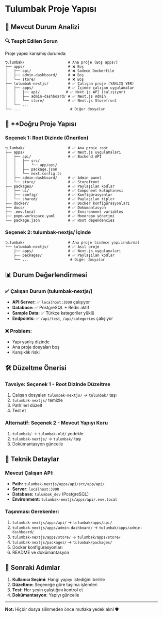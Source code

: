 # Tulumbak Proje Yapısı

## 📁 Mevcut Durum Analizi

### 🔍 **Tespit Edilen Sorun**
Proje yapısı karışmış durumda:

```
tulumbak/                    # Ana proje (Boş apps/)
├── apps/                    # ❌ Boş
│   ├── api/                 # ❌ Sadece Dockerfile
│   ├── admin-dashboard/     # ❌ Boş
│   └── store/               # ❌ Boş
├── tulumbak-nextjs/         # ✅ Çalışan proje (YANLIŞ YER)
│   ├── apps/                # ✅ İçinde çalışan uygulamalar
│   │   ├── api/            # ✅ Next.js API (çalışıyor)
│   │   ├── admin-dashboard/ # ✅ Next.js Admin
│   │   └── store/           # ✅ Next.js Storefront
│   └── ...
└── ...                       # Diğer dosyalar
```

## 🎯 **Doğru Proje Yapısı

### **Seçenek 1: Root Dizinde (Önerilen)**
```
tulumbak/                    # ✅ Ana proje root
├── apps/                    # ✅ Next.js uygulamaları
│   ├── api/                 # ✅ Backend API
│   │   ├── src/
│   │   │   └── app/api/
│   │   ├── package.json
│   │   └── next.config.ts
│   ├── admin-dashboard/     # ✅ Admin panel
│   └── store/               # ✅ Storefront
├── packages/                # ✅ Paylaşılan kodlar
│   ├── ui/                  # ✅ Component kütüphanesi
│   ├── config/              # ✅ Konfigürasyonlar
│   └── shared/              # ✅ Paylaşılan tipler
├── docker/                  # ✅ Docker konfigürasyonları
├── docs/                    # ✅ Dokümantasyon
├── .env.local               # ✅ Environment variables
├── pnpm-workspace.yaml      # ✅ Monorepo yönetimi
└── package.json             # ✅ Root dependencies
```

### **Seçenek 2: tulumbak-nextjs/ İçinde**
```
tulumbak/                    # Ana proje (sadece yapılandırma)
└── tulumbak-nextjs/         # ✅ Asıl proje
    ├── apps/                # ✅ Next.js uygulamaları
    ├── packages/            # ✅ Paylaşılan kodlar
    └── ...                   # Diğer dosyalar
```

## 📊 **Durum Değerlendirmesi**

### **✅ Çalışan Durum (tulumbak-nextjs/)**
- **API Server:** ✅ `localhost:3000` çalışıyor
- **Database:** ✅ PostgreSQL + Redis aktif
- **Sample Data:** ✅ Türkçe kategoriler yüklü
- **Endpoints:** ✅ `/api/test`, `/api/categories` çalışıyor

### **❌ Problem:**
- Yapı yanlış dizinde
- Ana proje dosyaları boş
- Karışıklık riski

## 🛠️ **Düzeltme Önerisi**

### **Tavsiye: Seçenek 1 - Root Dizinde Düzeltme**
1. Çalışan dosyaları `tulumbak-nextjs/` → `tulumbak/` taşı
2. `tulumbak-nextjs/` temizle
3. Path'leri düzelt
4. Test et

### **Alternatif: Seçenek 2 - Mevcut Yapıyı Koru**
1. `tulumbak/` → `tulumbak-old/` yedekle
2. `tulumbak-nextjs/` → `tulumbak/` taşı
3. Dokümantasyon güncelle

## 🔧 **Teknik Detaylar**

### **Mevcut Çalışan API:**
- **Path:** `tulumbak-nextjs/apps/api/src/app/api/`
- **Server:** `localhost:3000`
- **Database:** `tulumbak_dev` (PostgreSQL)
- **Environment:** `tulumbak-nextjs/apps/api/.env.local`

### **Taşınması Gerekenler:**
1. `tulumbak-nextjs/apps/api/` → `tulumbak/apps/api/`
2. `tulumbak-nextjs/apps/admin-dashboard/` → `tulumbak/apps/admin-dashboard/`
3. `tulumbak-nextjs/apps/store/` → `tulumbak/apps/store/`
4. `tulumbak-nextjs/packages/` → `tulumbak/packages/`
5. Docker konfigürasyonları
6. README ve dokümantasyon

## 📝 **Sonraki Adımlar**

1. **Kullanıcı Seçimi:** Hangi yapıyı istediğini belirle
2. **Düzeltme:** Seçeneğe göre taşıma işlemleri
3. **Test:** Her şeyin çalıştığını kontrol et
4. **Dokümantasyon:** Yapıyı güncelle

---

**Not:** Hiçbir dosya silinmeden önce mutlaka yedek alın! 🛡️